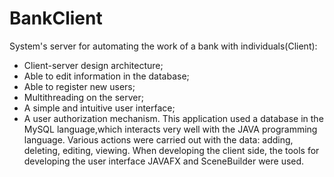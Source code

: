 # BankClient
System's server for automating the work of a bank with individuals(Client):

- Сlient-server design architecture;
- Able to edit information in the database;
- Able to register new users;
- Multithreading on the server;
- A simple and intuitive user interface;
- A user authorization mechanism.
This application used a database in the MySQL language,which interacts very well with the JAVA programming language. 
Various actions were carried out with the data: adding, deleting, editing, viewing. 
When developing the client side, the tools for developing the user interface JAVAFX and SceneBuilder were used.
